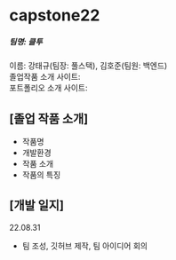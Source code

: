 # capstone22
##### 팀명: 클투
이름: 강태규(팀장: 풀스택), 김호준(팀원: 백엔드)<br>
졸업작품 소개 사이트:<br>
포트폴리오 소개 사이트:<br>

## [졸업 작품 소개]
- 작품명
- 개발환경
- 작품 소개
- 작품의 특징


## [개발 일지]
22.08.31
 - 팀 조성, 깃허브 제작, 팀 아이디어 회의
